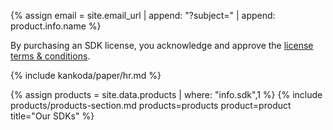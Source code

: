 {% assign email = site.email_url | append: "?subject=" | append: product.info.name %}


By purchasing an SDK license, you acknowledge and approve the [license terms & conditions](terms).


{% include kankoda/paper/hr.md %}

{% assign products = site.data.products | where: "info.sdk",1 %}
{% include products/products-section.md products=products product=product title="Our SDKs" %}